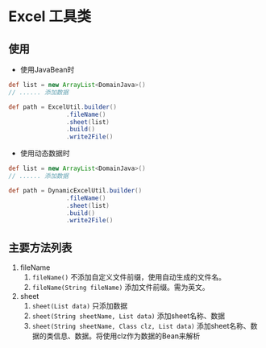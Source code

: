 # Excel 工具类

## 使用

- 使用JavaBean时

```groovy
def list = new ArrayList<DomainJava>()
// ...... 添加数据

def path = ExcelUtil.builder()
                .fileName()
                .sheet(list)
                .build()
                .write2File()
```

- 使用动态数据时

```groovy
def list = new ArrayList<DomainJava>()
// ...... 添加数据

def path = DynamicExcelUtil.builder()
                .fileName()
                .sheet(list)
                .build()
                .write2File()
```

## 主要方法列表

1. fileName
   1. `fileName()` 不添加自定义文件前缀，使用自动生成的文件名。
   2. `fileName(String fileName)` 添加文件前缀。需为英文。
2. sheet
   1. `sheet(List data)` 只添加数据
   2. `sheet(String sheetName, List data)` 添加sheet名称、数据
   3. `sheet(String sheetName, Class clz, List data)` 添加sheet名称、数据的类信息、数据。将使用clz作为数据的Bean来解析